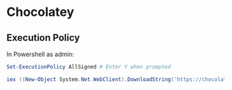 # Chocolatey
## Execution Policy

In Powershell as admin:
```powershell
Set-ExecutionPolicy AllSigned # Enter Y when prompted

iex ((New-Object System.Net.WebClient).DownloadString('https://chocolatey.org/install.ps1'))
```
